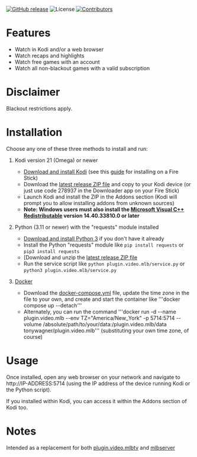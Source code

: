[![GitHub release](https://img.shields.io/github/release/tonywagner/plugin.video.mlb.svg)](https://github.com/tonywagner/plugin.video.mlb/releases)
![License](https://img.shields.io/badge/license-GPL%20(%3E%3D%202)-orange)
[![Contributors](https://img.shields.io/github/contributors/tonywagner/plugin.video.mlb.svg)](https://github.com/tonywagner/plugin.video.mlb/graphs/contributors)

# Features

* Watch in Kodi and/or a web browser
* Watch recaps and highlights
* Watch free games with an account
* Watch all non-blackout games with a valid subscription

# Disclaimer

Blackout restrictions apply.

# Installation

Choose any one of these three methods to install and run:

1. Kodi version 21 (Omega) or newer  
   * [Download and install Kodi](https://kodi.tv/download/) (see this [guide](https://troypoint.com/how-to-install-kodi-on-fire-tv/) for installing on a Fire Stick)  
   * Download the [latest release ZIP file](https://github.com/tonywagner/plugin.video.mlb/releases/latest/download/plugin.video.mlb.zip) and copy to your Kodi device (or just use code 278937 in the Downloader app on your Fire Stick)  
   * Launch Kodi and install the ZIP in the Addons section (Kodi will prompt you to allow installing addons from unknown sources)  
   * __**Note:** Windows users must also install the [Microsoft Visual C++ Redistributable](https://learn.microsoft.com/en-us/cpp/windows/latest-supported-vc-redist?view=msvc-170#latest-microsoft-visual-c-redistributable-version) version 14.40.33810.0 or later__  

2. Python (3.11 or newer) with the "requests" module installed  
   * [Download and install Python 3](https://www.python.org/downloads/) if you don't have it already  
   * Install the Python "requests" module like `pip install requests` or `pip3 install requests`
   * [Download and unzip the [latest release ZIP file](https://github.com/tonywagner/plugin.video.mlb/releases/latest/download/plugin.video.mlb.zip)  
   * Run the service script like `python plugin.video.mlb/service.py` or `python3 plugin.video.mlb/service.py`

3. [Docker](https://hub.docker.com/r/tonywagner/plugin.video.mlb)
   * Download the [docker-compose.yml](https://raw.githubusercontent.com/tonywagner/plugin.video.mlb/master/docker-compose.yml) file, update the time zone in the file to your own, and create and start the container like '''docker compose up --detach'''  
   * Alternately, you can run the command '''docker run -d --name plugin.video.mlb --env TZ="America/New_York" -p 5714:5714 --volume /absolute/path/to/your/data:/plugin.video.mlb/data tonywagner/plugin.video.mlb''' (substituting your own time zone, of course)  

# Usage

Once installed, open any web browser on your network and navigate to http://IP-ADDRESS:5714 (using the IP address of the device running Kodi or the Python script).

If you installed within Kodi, you can access it within the Addons section of Kodi too.

# Notes

Intended as a replacement for both [plugin.video.mlbtv](https://github.com/eracknaphobia/plugin.video.mlbtv) and [mlbserver](https://github.com/tonywagner/mlbserver)

